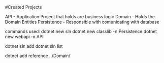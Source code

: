 #Created Projects


API - Application Project that holds are business logic
Domain - Holds the Domain Entities
Persistence - Responsible with comunicating with database

commands used:
dotnet new sln
dotnet new classlib -n Persistence
dotnet new webapi -n API

dotnet sln add
dotnet sln list 

dotnet add reference ../Domain/

